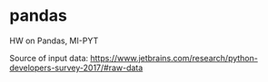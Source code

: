# pandas
HW on Pandas, MI-PYT

Source of input data: https://www.jetbrains.com/research/python-developers-survey-2017/#raw-data

